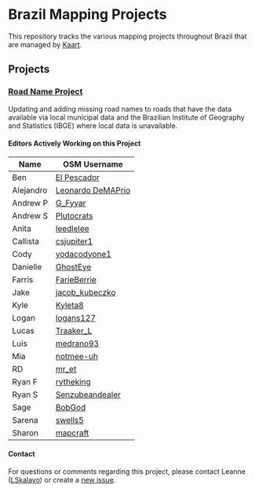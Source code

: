 # Brazil Mapping Projects
This repository tracks the various mapping projects throughout Brazil that are managed by [Kaart](https://github.com/KaartGroup/Brazil/blob/master/KAART.md "Kaart").

## Projects

### [Road Name Project](https://github.com/KaartGroup/Brazil/projects/1 "Project 1")
Updating and adding missing road names to roads that have the data available via local municipal data and the Brazilian Institute of Geography and Statistics (IBGE) where local data is unavailable.

#### Editors Actively Working on this Project
| Name      | OSM Username                                                                |
|-----------|-----------------------------------------------------------------------------|
| Ben       | [El Pescador](https://www.openstreetmap.org/user/El%20Pescador)             |
| Alejandro | [Leonardo DeMAPrio](https://www.openstreetmap.org/user/Leonardo%20DeMAPrio) |
| Andrew P  | [G_Fyyar](https://www.openstreetmap.org/user/G_Fyyar)                       |
| Andrew S  | [Plutocrats](https://www.openstreetmap.org/user/Plutocrats)                 |
| Anita     | [leedlelee](https://www.openstreetmap.org/user/leedlelee)                   |
| Callista  | [csjupiter1](https://www.openstreetmap.org/user/csjupiter1)                 |
| Cody      | [yodacodyone1](https://www.openstreetmap.org/user/yodacodyone1)             |
| Danielle  | [GhostEye](https://www.openstreetmap.org/user/GhostEye)                     |
| Farris    | [FarieBerrie](https://www.openstreetmap.org/user/FarieBerrie)               |
| Jake      | [jacob_kubeczko](https://www.openstreetmap.org/user/jacob_kubeczko)         |
| Kyle      | [Kyleta8](https://www.openstreetmap.org/user/Kyleta8)                       |
| Logan     | [logans127](https://www.openstreetmap.org/user/logans127)                   |
| Lucas     | [Traaker_L](https://www.openstreetmap.org/user/Traaker_L)                   |
| Luis      | [medrano93](https://www.openstreetmap.org/user/medrano93)                   |
| Mia       | [notmee-uh](https://www.openstreetmap.org/user/notmee-uh)                   |
| RD        | [mr_et](https://www.openstreetmap.org/user/mr_et)                           |
| Ryan F    | [rytheking](https://www.openstreetmap.org/user/rytheking)                   |
| Ryan S    | [Senzubeandealer](https://www.openstreetmap.org/user/Senzubeandealer)       |
| Sage      | [BobGod](https://www.openstreetmap.org/user/BobGod)                         |
| Sarena    | [swells5](https://www.openstreetmap.org/user/swells5)                       |
| Sharon    | [mapcraft](https://www.openstreetmap.org/user/mapcraft)                     |
#### Contact
For questions or comments regarding this project, please contact Leanne ([LSkalayo](https://www.openstreetmap.org/user/LSkalayo)) or create a [new issue](https://github.com/KaartGroup/Brazil/issues/new?template=comment.md). 
